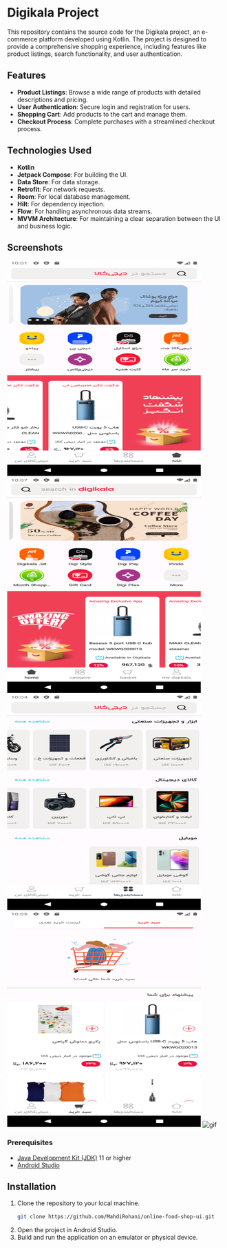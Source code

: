 
# Digikala Project

This repository contains the source code for the Digikala project, an e-commerce platform developed using Kotlin. The project is designed to provide a comprehensive shopping experience, including features like product listings, search functionality, and user authentication.


## Features

- **Product Listings**: Browse a wide range of products with detailed descriptions and pricing.
- **User Authentication**: Secure login and registration for users.
- **Shopping Cart**: Add products to the cart and manage them.
- **Checkout Process**: Complete purchases with a streamlined checkout process.

## Technologies Used

- **Kotlin**
- **Jetpack Compose**: For building the UI.
- **Data Store**: For data storage.
- **Retrofit**: For network requests.
- **Room**: For local database management.
- **Hilt**: For dependency injection.
- **Flow**: For handling asynchronous data streams.
- **MVVM Architecture**: For maintaining a clear separation between the UI and business logic.

## Screenshots
<img src="screen/home_screen.png" alt="Home" width="450" height="500"/>

<img src="screen/home_screen2.png" alt="Home" width="450" height="500"/>

<img src="screen/category_screen.png" alt="Category" width="450" height="500"/>

<img src="screen/basket_screen.png" alt="Basket" width="450" height="500"/>

<img src="screen/ScreenRecording.gif" alt="gif" width="450" height="500"/>




### Prerequisites

- [Java Development Kit (JDK)](https://www.oracle.com/java/technologies/javase-jdk11-downloads.html) 11 or higher
- [Android Studio](https://developer.android.com/studio)

## Installation

1. Clone the repository to your local machine.
   ```bash
   git clone https://github.com/MahdiRohani/online-food-shop-ui.git
   ```
2. Open the project in Android Studio.
3. Build and run the application on an emulator or physical device.


